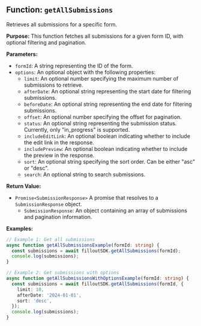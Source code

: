 ## Function: `getAllSubmissions`

Retrieves all submissions for a specific form.

**Purpose:**
This function fetches all submissions for a given form ID, with optional filtering and pagination.

**Parameters:**

* `formId`: A string representing the ID of the form.
* `options`: An optional object with the following properties:
    * `limit`: An optional number specifying the maximum number of submissions to retrieve.
    * `afterDate`: An optional string representing the start date for filtering submissions.
    * `beforeDate`: An optional string representing the end date for filtering submissions.
    * `offset`: An optional number specifying the offset for pagination.
    * `status`: An optional string representing the submission status. Currently, only "in_progress" is supported.
    * `includeEditLink`: An optional boolean indicating whether to include the edit link in the response.
    * `includePreview`: An optional boolean indicating whether to include the preview in the response.
    * `sort`: An optional string specifying the sort order. Can be either "asc" or "desc".
    * `search`: An optional string to search submissions.

**Return Value:**

* `Promise<SubmissionResponse>` A promise that resolves to a `SubmissionResponse` object.
    * `SubmissionResponse`: An object containing an array of submissions and pagination information.

**Examples:**

```typescript
// Example 1: Get all submissions
async function getAllSubmissionsExample(formId: string) {
  const submissions = await filloutSDK.getAllSubmissions(formId);
  console.log(submissions);
}

// Example 2: Get submissions with options
async function getAllSubmissionsWithOptionsExample(formId: string) {
  const submissions = await filloutSDK.getAllSubmissions(formId, {
    limit: 10,
    afterDate: '2024-01-01',
    sort: 'desc',
  });
  console.log(submissions);
}
```